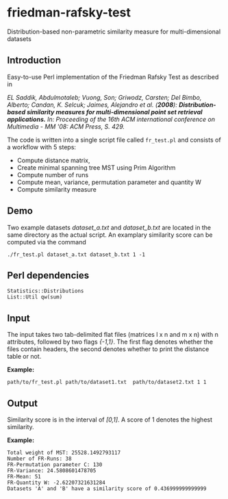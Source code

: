 friedman-rafsky-test
====================
Distribution-based non-parametric similarity measure for multi-dimensional datasets



Introduction
-----------

Easy-to-use Perl implementation of the Friedman Rafsky Test as described in 

_EL Saddik, Abdulmotaleb; Vuong, Son; Griwodz, Carsten; Del Bimbo, Alberto; Candan, K. Selcuk; Jaimes, Alejandro et al. (**2008**): **Distribution-based similarity measures for multi-dimensional point set retrieval applications.** 
In: Proceeding of the 16th ACM international conference on Multimedia - MM '08: ACM Press, S. 429._

The code is written into a single script file called `fr_test.pl` and consists of a workflow with 5 steps:

  * Compute distance matrix,
  * Create minimal spanning tree MST using Prim Algorithm
  * Compute number of runs
  * Compute mean, variance, permutation parameter and quantity W
  * Compute similarity measure

Demo
-----------
Two example datasets _dataset_a.txt_ and _dataset_b.txt_ are located in the same directory as the actual script. An examplary similarity score can be computed via the command
```
./fr_test.pl dataset_a.txt dataset_b.txt 1 -1
```

Perl dependencies
-----------
```
Statistics::Distributions
List::Util qw(sum)
```
Input
-----------
The input takes two tab-delimited flat files (matrices l x n and m x n) with n attributes, followed by two flags *{-1,1}*. The first flag denotes whether the files contain headers, the second denotes whether to print the distance table or not.

**Example:**
```
path/to/fr_test.pl path/to/dataset1.txt  path/to/dataset2.txt 1 1
```

Output
-----------
Similarity score is in the interval of *[0,1]*. A score of 1 denotes the highest similarity.

**Example:**
```
Total weight of MST: 25528.1492793117
Number of FR-Runs: 38
FR-Permutation parameter C: 130
FR-Variance: 24.5808601478705
FR-Mean: 51
FR-Quantity W: -2.62207321631284
Datasets 'A' and 'B' have a similarity score of 0.436999999999999
```
